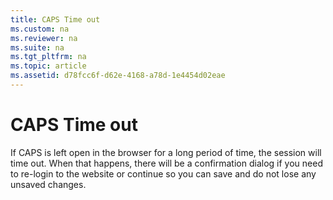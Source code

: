 ```yaml
---
title: CAPS Time out
ms.custom: na
ms.reviewer: na
ms.suite: na
ms.tgt_pltfrm: na
ms.topic: article
ms.assetid: d78fcc6f-d62e-4168-a78d-1e4454d02eae
---
```

# CAPS Time out
If CAPS is left open in the browser for a long period of time, the session will time out. When that happens, there will be a confirmation dialog if you need to re-login to the website or continue so you can save and do not lose any unsaved changes.

